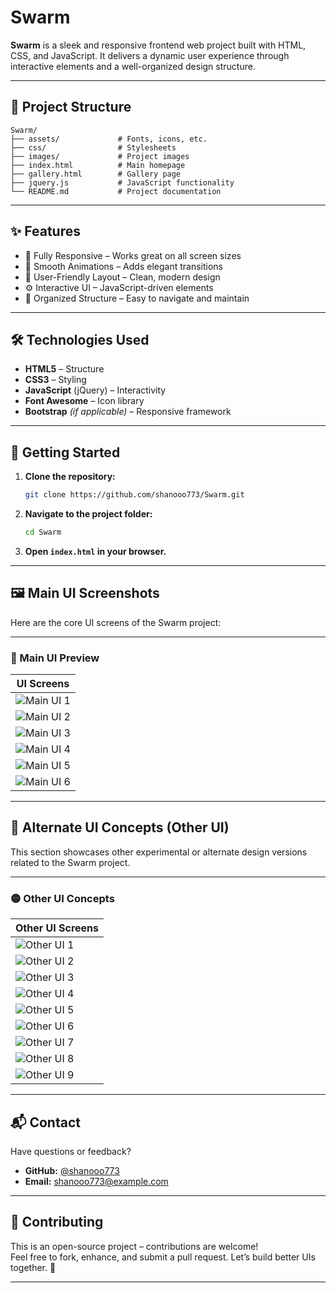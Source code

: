 # Swarm

**Swarm** is a sleek and responsive frontend web project built with HTML, CSS, and JavaScript. It delivers a dynamic user experience through interactive elements and a well-organized design structure.

---

## 📁 Project Structure

```
Swarm/
├── assets/             # Fonts, icons, etc.
├── css/                # Stylesheets
├── images/             # Project images
├── index.html          # Main homepage
├── gallery.html        # Gallery page
├── jquery.js           # JavaScript functionality
└── README.md           # Project documentation
```

---

## ✨ Features

- 📱 Fully Responsive – Works great on all screen sizes  
- 🎨 Smooth Animations – Adds elegant transitions  
- 🧠 User-Friendly Layout – Clean, modern design  
- ⚙️ Interactive UI – JavaScript-driven elements  
- 📂 Organized Structure – Easy to navigate and maintain  

---

## 🛠️ Technologies Used

- **HTML5** – Structure  
- **CSS3** – Styling  
- **JavaScript** (jQuery) – Interactivity  
- **Font Awesome** – Icon library  
- **Bootstrap** *(if applicable)* – Responsive framework  

---

## 🚀 Getting Started

1. **Clone the repository:**
   ```bash
   git clone https://github.com/shanooo773/Swarm.git
   ```

2. **Navigate to the project folder:**
   ```bash
   cd Swarm
   ```

3. **Open `index.html` in your browser.**

---

## 🖼️ Main UI Screenshots

Here are the core UI screens of the Swarm project:

---
### 🔷 Main UI Preview

| UI Screens |
|------------|
| ![Main UI 1](https://github.com/user-attachments/assets/0b9f5de0-1c97-4118-8500-bb3453e6451b) |
| ![Main UI 2](https://github.com/user-attachments/assets/95cd9be8-bf0d-49eb-96fb-16912da07cca) |
| ![Main UI 3](https://github.com/user-attachments/assets/5a78cbb8-c0b1-474c-8b07-8c55a74faf31) |
| ![Main UI 4](https://github.com/user-attachments/assets/8a0caca8-e1b7-44ed-a760-309b6c39df83) |
| ![Main UI 5](https://github.com/user-attachments/assets/72f2ead9-5b13-489c-98f3-03ac19e24c27) |
| ![Main UI 6](https://github.com/user-attachments/assets/b7e84a6c-0fd9-45f2-b25e-34ab22d33232) |

---

## 🧪 Alternate UI Concepts (Other UI)

This section showcases other experimental or alternate design versions related to the Swarm project.

---
### 🟡 Other UI Concepts

| Other UI Screens |
|------------------|
| ![Other UI 1](https://github.com/user-attachments/assets/cde205e8-cc30-4289-a598-a3463c273673) |
| ![Other UI 2](https://github.com/user-attachments/assets/dda9628a-fc4c-4604-b060-b3f0d9a58093) |
| ![Other UI 3](https://github.com/user-attachments/assets/d7709ebc-21c3-4165-9e30-c6ddcb890331) |
| ![Other UI 4](https://github.com/user-attachments/assets/1be8cbca-0493-4630-8e06-f654984f9117) |
| ![Other UI 5](https://github.com/user-attachments/assets/af2e9521-62d9-47f1-97e6-784178403cb6) |
| ![Other UI 6](https://github.com/user-attachments/assets/8ae03591-79ee-4019-99c9-f03b6514cadc) |
| ![Other UI 7](https://github.com/user-attachments/assets/b4a45855-aa09-4a28-8b9d-6fb2925c5a28) |
| ![Other UI 8](https://github.com/user-attachments/assets/ab9fd688-0e05-4159-84d7-a1bbcabc69fb) |
| ![Other UI 9](https://github.com/user-attachments/assets/63926b94-a8da-4cdb-a27b-2fe30f1cd87e) |

---

## 📬 Contact

Have questions or feedback?

- **GitHub:** [@shanooo773](https://github.com/shanooo773)  
- **Email:** shanooo773@example.com

---

## 🤝 Contributing

This is an open-source project – contributions are welcome!  
Feel free to fork, enhance, and submit a pull request. Let’s build better UIs together. 🚀

---
